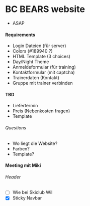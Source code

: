 # BC BEARS website

- ASAP

#### Requirements

- Login Dateien (für server)
- Colors (#189940 ?)
- HTML Template (3 choices)
- Day/Night Theme
- Anmeldeformular (für training)
- Kontaktformular (mit captcha)
- Trainerdaten (Kontakt)
- Gruppe mit trainer verbinden

#### TBD

- Liefertermin
- Preis (Nebenkosten fragen)
- Template

###### Questions

- Wo liegt die Website?
- Farben?
- Template?

#### Meeting mit Miki

###### Header
- [ ] Wie bei Skiclub Wil
- [x] Sticky Navbar
